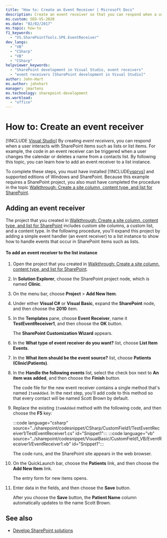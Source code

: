 ```yaml
---
title: "How to: Create an Event Receiver | Microsoft Docs"
description: Create an event receiver so that you can respond when a user interacts with SharePoint items such as lists or list items.
ms.custom: SEO-VS-2020
ms.date: "02/02/2017"
ms.topic: how-to
f1_keywords:
  - "VS.SharePointTools.SPE.EventReceiver"
dev_langs:
  - "VB"
  - "CSharp"
  - "VB"
  - "CSharp"
helpviewer_keywords:
  - "SharePoint development in Visual Studio, event receivers"
  - "event receivers [SharePoint development in Visual Studio]"
author: John-Hart
ms.author: johnhart
manager: jmartens
ms.technology: sharepoint-development
ms.workload:
  - "office"
---
```

# How to: Create an event receiver

 [!INCLUDE [Visual Studio](~/includes/applies-to-version/vs-windows-only.md)]
  By creating *event receivers*, you can respond when a user interacts with SharePoint items such as lists or list items. For example, the code in an event receiver can be triggered when a user changes the calendar or deletes a name from a contacts list. By following this topic, you can learn how to add an event receiver to a list instance.

 To complete these steps, you must have installed [!INCLUDE[vsprvs](../sharepoint/includes/vsprvs-md.md)] and supported editions of Windows and SharePoint. Because this example requires a SharePoint project, you also must have completed the procedure in the topic [Walkthrough: Create a site column, content type, and list for SharePoint](../sharepoint/walkthrough-create-a-site-column-content-type-and-list-for-sharepoint.md).

## Adding an event receiver
 The project that you created in [Walkthrough: Create a site column, content type, and list for SharePoint](../sharepoint/walkthrough-create-a-site-column-content-type-and-list-for-sharepoint.md) includes custom site columns, a custom list, and a content type. In the following procedure, you'll expand this project by adding a simple event handler (an event receiver) to a list instance to show how to handle events that occur in SharePoint items such as lists.

#### To add an event receiver to the list instance

1. Open the project that you created in [Walkthrough: Create a site column, content type, and list for SharePoint](../sharepoint/walkthrough-create-a-site-column-content-type-and-list-for-sharepoint.md).

2. In **Solution Explorer**, choose the SharePoint project node, which is named **Clinic**.

3. On the menu bar, choose **Project** > **Add New Item**.

4. Under either **Visual C#** or **Visual Basic**, expand the **SharePoint** node, and then choose the **2010** item.

5. In the **Templates** pane, choose **Event Receiver**, name it **TestEventReceiver1**, and then choose the **OK** button.

     The **SharePoint Customization Wizard** appears.

6. In the **What type of event receiver do you want?** list, choose **List Item Events**.

7. In the **What item should be the event source?** list, choose **Patients (Clinic\Patients)**.

8. In the **Handle the following events** list, select the check box next to **An item was added**, and then choose the **Finish** button.

     The code file for the new event receiver contains a single method that's named `ItemAdded`. In the next step, you'll add code to this method so that every contact will be named Scott Brown by default.

9. Replace the existing `ItemAdded` method with the following code, and then choose the **F5** key:

     :::code language="csharp" source="../sharepoint/codesnippet/CSharp/CustomField1/TestEventReceiver1/TestEventReceiver1.cs" id="Snippet1":::
     :::code language="vb" source="../sharepoint/codesnippet/VisualBasic/CustomField1_VB/EventReceiver1/EventReceiver1.vb" id="Snippet1":::

     The code runs, and the SharePoint site appears in the web browser.

10. On the QuickLaunch bar, choose the **Patients** link, and then choose the **Add New Item** link.

     The entry form for new items opens.

11. Enter data in the fields, and then choose the **Save** button.

     After you choose the **Save** button, the **Patient Name** column automatically updates to the name Scott Brown.

## See also

- [Develop SharePoint solutions](../sharepoint/developing-sharepoint-solutions.md)